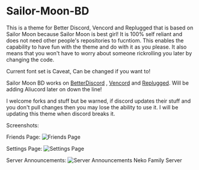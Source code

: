 # Sailor-Moon-BD
This is a theme for Better Discord, Vencord and Replugged that is based on Sailor Moon because Sailor Moon is best girl!
It is 100% self reliant and does not need other people's repositories to fucntiom.
 This enables the capability to have fun with the theme and do with it as you please. 
 It also means that you won't have to worry about someone rickrolling you later by changing the code.

 Current font set is Caveat, Can be changed if you want to!

 Sailor Moon BD works on [BetterDiscord](https://betterdiscord.app/) , [Vencord](https://vencord.dev/) and [Replugged](https://replugged.dev/). Will be adding Aliucord later on down the line!
 
 I welcome forks and stuff but be warned, if discord updates their stuff and you don't pull changes then you may lose the ability to use it. 
 I will be updating this theme when discord breaks it.

 Screenshots:

 Friends Page: 
 ![Friends Page](https://vanillyneko.github.io/Sailor-Moon-BD/assets/screenshots/friends-page.png)

 Settings Page: 
 ![Settings Page](https://vanillyneko.github.io/Sailor-Moon-BD/assets/screenshots/settings.png)

 Server Announcements: 
 ![Server Announcements Neko Family Server](https://vanillyneko.github.io/Sailor-Moon-BD/assets/screenshots/discord-announcements.png)
